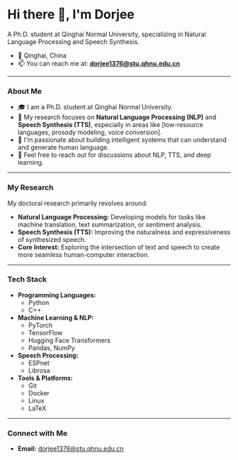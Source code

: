 # Hi there 👋, I'm Dorjee

A Ph.D. student at Qinghai Normal University, specializing in Natural Language Processing and Speech Synthesis.

- 📍 Qinghai, China
- 📫 You can reach me at: **dorjee1376@stu.qhnu.edu.cn**

---

### About Me

* 🎓 I am a Ph.D. student at  Qinghai Normal University.
* 🔭 My research focuses on **Natural Language Processing (NLP)** and **Speech Synthesis (TTS)**, especially in areas like [low-resource languages, prosody modeling, voice conversion].
* 🌱 I'm passionate about building intelligent systems that can understand and generate human language.
* 💬 Feel free to reach out for discussions about NLP, TTS, and deep learning.

---

### My Research

My doctoral research primarily revolves around:

* **Natural Language Processing:** Developing models for tasks like machine translation, text summarization, or sentiment analysis.
* **Speech Synthesis (TTS):** Improving the naturalness and expressiveness of synthesized speech.
* **Core Interest:** Exploring the intersection of text and speech to create more seamless human-computer interaction.

---

### Tech Stack

* **Programming Languages:**
    * Python
    * C++
* **Machine Learning & NLP:**
    * PyTorch
    * TensorFlow
    * Hugging Face Transformers
    * Pandas, NumPy
* **Speech Processing:**
    * ESPnet
    * Librosa
* **Tools & Platforms:**
    * Git
    * Docker
    * Linux
    * LaTeX

---

### Connect with Me

* **Email:** [dorjee1376@stu.qhnu.edu.cn](mailto:dorjee1376@stu.qhnu.edu.cn)

